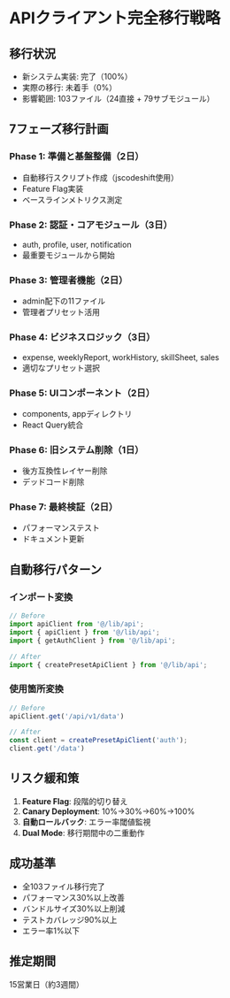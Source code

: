 # APIクライアント完全移行戦略

## 移行状況
- 新システム実装: 完了（100%）
- 実際の移行: 未着手（0%）
- 影響範囲: 103ファイル（24直接 + 79サブモジュール）

## 7フェーズ移行計画

### Phase 1: 準備と基盤整備（2日）
- 自動移行スクリプト作成（jscodeshift使用）
- Feature Flag実装
- ベースラインメトリクス測定

### Phase 2: 認証・コアモジュール（3日）
- auth, profile, user, notification
- 最重要モジュールから開始

### Phase 3: 管理者機能（2日）
- admin配下の11ファイル
- 管理者プリセット活用

### Phase 4: ビジネスロジック（3日）
- expense, weeklyReport, workHistory, skillSheet, sales
- 適切なプリセット選択

### Phase 5: UIコンポーネント（2日）
- components, appディレクトリ
- React Query統合

### Phase 6: 旧システム削除（1日）
- 後方互換性レイヤー削除
- デッドコード削除

### Phase 7: 最終検証（2日）
- パフォーマンステスト
- ドキュメント更新

## 自動移行パターン

### インポート変換
```javascript
// Before
import apiClient from '@/lib/api';
import { apiClient } from '@/lib/api';
import { getAuthClient } from '@/lib/api';

// After
import { createPresetApiClient } from '@/lib/api';
```

### 使用箇所変換
```javascript
// Before
apiClient.get('/api/v1/data')

// After
const client = createPresetApiClient('auth');
client.get('/data')
```

## リスク緩和策

1. **Feature Flag**: 段階的切り替え
2. **Canary Deployment**: 10%→30%→60%→100%
3. **自動ロールバック**: エラー率閾値監視
4. **Dual Mode**: 移行期間中の二重動作

## 成功基準
- 全103ファイル移行完了
- パフォーマンス30%以上改善
- バンドルサイズ30%以上削減
- テストカバレッジ90%以上
- エラー率1%以下

## 推定期間
15営業日（約3週間）